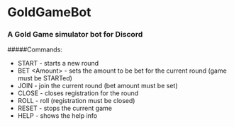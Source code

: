 # GoldGameBot

### A Gold Game simulator bot for Discord


#####Commands:
- START - starts a new round
- BET \<Amount> - sets the amount to be bet for the current round (game must be STARTed)
- JOIN - join the current round (bet amount must be set)
- CLOSE - closes registration for the round
- ROLL - roll (registration must be closed)
- RESET - stops the current game
- HELP - shows the help info
